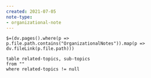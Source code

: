 ```yaml
---
created: 2021-07-05
note-type:
- organizational-note
---
```

`$=(dv.pages().where(p => p.file.path.contains("OrganizationalNotes")).map(p => dv.fileLink(p.file.path)))`

```dataview
table related-topics, sub-topics
from ""
where related-topics != null
```